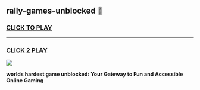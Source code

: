 
## rally-games-unblocked 👋
<h3>
<a href="https://premium.freeplayer.one?title=rally-games-unblocked&ref=14F">CLICK TO PLAY</a></h3>
<hr>

<h3>
<a href="https://premium.freeplayer.one?title=rally-games-unblocked&ref=14F">CLICK 2 PLAY</a>
  
</h3>

<a href="https://premium.freeplayer.one?title=rally-games-unblocked&ref=12F/"><img src="https://clearcache.store/games.png"></a>


**worlds hardest game unblocked: Your Gateway to Fun and Accessible Online Gaming**
